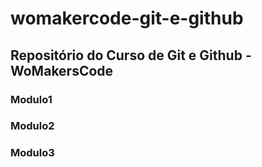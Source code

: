 # womakercode-git-e-github
## Repositório do Curso de Git e Github - WoMakersCode



### Modulo1
### Modulo2

### Modulo3
